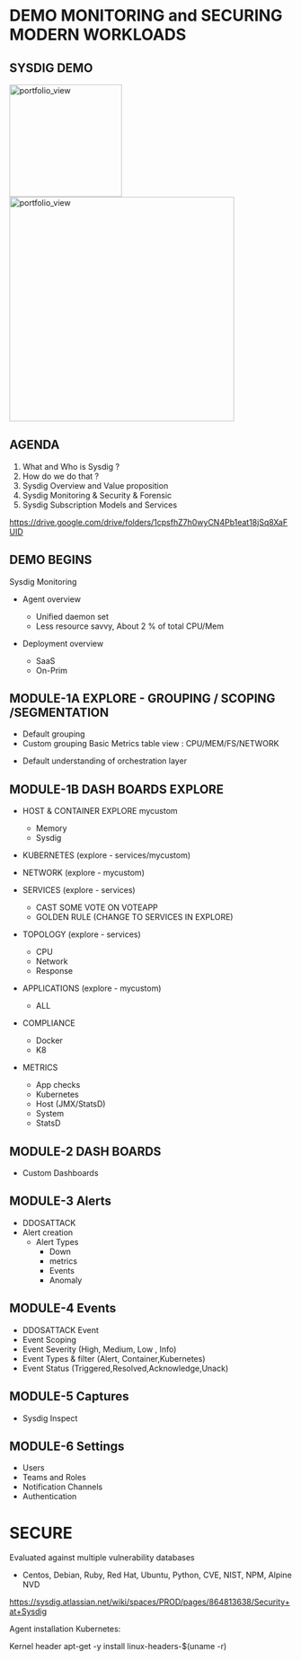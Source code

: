 # DEMO MONITORING and SECURING MODERN WORKLOADS


## SYSDIG DEMO 
<img width="200" alt="portfolio_view" src="https://mp.s81c.com/pwb-production/6d573379fb3b78d05f6cd4de8959ca43/offering_824fa94c-bd7f-4568-ae8b-832998c3446b.png">

<img width="400" alt="portfolio_view" src="https://encrypted-tbn0.gstatic.com/images?q=tbn:ANd9GcTz5de0YhxIMgCGCBZk6gebZtVy7yUD7PXoVohE6afyj47b1PCa">

## AGENDA
1. What and Who is Sysdig ?
2. How do we do that ?
3. Sysdig Overview and Value proposition
4. Sysdig Monitoring & Security & Forensic 
5. Sysdig Subscription Models and Services  

 https://drive.google.com/drive/folders/1cpsfhZ7h0wyCN4Pb1eat18jSq8XaFUID



## DEMO BEGINS 

Sysdig Monitoring 

- Agent overview 
  - Unified daemon set 
  - Less resource savvy, About 2 % of total CPU/Mem
  
- Deployment overview 
  - SaaS
  - On-Prim 
  
  
 
MODULE-1A EXPLORE - GROUPING / SCOPING /SEGMENTATION 
---------------------------------------------------
 
 - Default grouping 
  - Custom grouping
    Basic Metrics table view :
    CPU/MEM/FS/NETWORK
  * Default understanding of orchestration layer 
  
  
MODULE-1B DASH BOARDS EXPLORE
----------------------------

- HOST & CONTAINER EXPLORE mycustom 
  - Memory
  - Sysdig 
  
- KUBERNETES (explore - services/mycustom)

- NETWORK (explore - mycustom) 

- SERVICES (explore - services)
  - CAST SOME VOTE ON VOTEAPP
  - GOLDEN RULE (CHANGE TO SERVICES IN EXPLORE)

- TOPOLOGY (explore - services)
  - CPU
  - Network 
  - Response
  
- APPLICATIONS (explore - mycustom)
  - ALL
  
- COMPLIANCE
  - Docker
  - K8
- METRICS 
  - App checks 
  - Kubernetes 
  - Host (JMX/StatsD)
  - System 
  - StatsD 



MODULE-2 DASH BOARDS
--------------------

- Custom Dashboards 


MODULE-3 Alerts 
---------------
- DDOSATTACK
- Alert creation 
  - Alert Types 
    - Down
    - metrics
    - Events
    - Anomaly 
    
MODULE-4 Events
---------------    
- DDOSATTACK Event
- Event Scoping 
- Event Severity (High, Medium, Low , Info)
- Event Types & filter (Alert, Container,Kubernetes)
- Event Status (Triggered,Resolved,Acknowledge,Unack)

MODULE-5 Captures
-----------------    
- Sysdig Inspect

MODULE-6 Settings 
-----------------

- Users
- Teams and Roles
- Notification Channels
- Authentication


# SECURE 
Evaluated against multiple vulnerability databases 
- Centos, Debian, Ruby, Red Hat, Ubuntu, Python, CVE, NIST, NPM, Alpine NVD

https://sysdig.atlassian.net/wiki/spaces/PROD/pages/864813638/Security+at+Sysdig




Agent installation Kubernetes:

Kernel header 
apt-get -y install linux-headers-$(uname -r)
